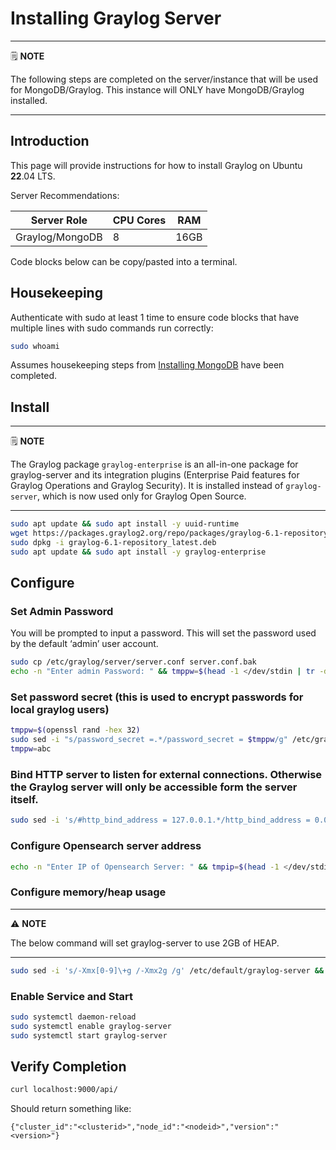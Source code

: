 # Installing Graylog Server

---
🗒️ **NOTE**

The following steps are completed on the server/instance that will be used for MongoDB/Graylog. This instance will ONLY have MongoDB/Graylog installed.

---

## Introduction

This page will provide instructions for how to install Graylog on Ubuntu **22**.04 LTS.

Server Recommendations:

| Server Role       | CPU Cores | RAM  |
| ----------------- | --------- | ---- |
| Graylog/MongoDB   | 8         | 16GB |

Code blocks below can be copy/pasted into a terminal.

## Housekeeping

Authenticate with sudo at least 1 time to ensure code blocks that have multiple lines with sudo commands run correctly:

```sh
sudo whoami

```

Assumes housekeeping steps from [Installing MongoDB](installing%20mongodb.md#housekeeping) have been completed.

## Install

---
🗒️ **NOTE**

The Graylog package `graylog-enterprise` is an all-in-one package for graylog-server and its integration plugins (Enterprise Paid features for Graylog Operations and Graylog Security). It is installed instead of `graylog-server`, which is now used only for Graylog Open Source.

---

```sh
sudo apt update && sudo apt install -y uuid-runtime
wget https://packages.graylog2.org/repo/packages/graylog-6.1-repository_latest.deb
sudo dpkg -i graylog-6.1-repository_latest.deb
sudo apt update && sudo apt install -y graylog-enterprise

```

## Configure
### Set Admin Password

You will be prompted to input a password. This will set the password used by the default ‘admin’ user account.

```sh
sudo cp /etc/graylog/server/server.conf server.conf.bak
echo -n "Enter admin Password: " && tmppw=$(head -1 </dev/stdin | tr -d '\n' | sha256sum | cut -d" " -f1) && sudo sed -i "s/root_password_sha2 =.*/root_password_sha2 = $tmppw/g" /etc/graylog/server/server.conf

```

### Set password secret (this is used to encrypt passwords for local graylog users)

```sh
tmppw=$(openssl rand -hex 32)
sudo sed -i "s/password_secret =.*/password_secret = $tmppw/g" /etc/graylog/server/server.conf
tmppw=abc

```

### Bind HTTP server to listen for external connections. Otherwise the Graylog server will only be accessible form the server itself.

```sh
sudo sed -i 's/#http_bind_address = 127.0.0.1.*/http_bind_address = 0.0.0.0:9000/g' /etc/graylog/server/server.conf

```

### Configure Opensearch server address

```sh
echo -n "Enter IP of Opensearch Server: " && tmpip=$(head -1 </dev/stdin) && sudo sed -i "s/#elasticsearch_hosts = .*/elasticsearch_hosts = http\:\/\/$tmpip\:9200/g" /etc/graylog/server/server.conf

```

### Configure memory/heap usage

---
⚠️ **NOTE**

The below command will set graylog-server to use 2GB of HEAP.

---

```sh
sudo sed -i 's/-Xmx[0-9]\+g /-Xmx2g /g' /etc/default/graylog-server && sudo sed -i 's/-Xms[0-9]\+g /-Xms2g /g' /etc/default/graylog-server

```

### Enable Service and Start

```sh
sudo systemctl daemon-reload
sudo systemctl enable graylog-server
sudo systemctl start graylog-server

```

## Verify Completion

```sh
curl localhost:9000/api/

```

Should return something like:

```
{"cluster_id":"<clusterid>","node_id":"<nodeid>","version":"<version>"}
```
